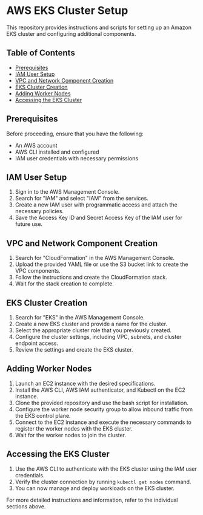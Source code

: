 # AWS EKS Cluster Setup

This repository provides instructions and scripts for setting up an Amazon EKS cluster and configuring additional components.

## Table of Contents

- [Prerequisites](#prerequisites)
- [IAM User Setup](#iam-user-setup)
- [VPC and Network Component Creation](#vpc-and-network-component-creation)
- [EKS Cluster Creation](#eks-cluster-creation)
- [Adding Worker Nodes](#adding-worker-nodes)
- [Accessing the EKS Cluster](#accessing-the-eks-cluster)

## Prerequisites

Before proceeding, ensure that you have the following:

- An AWS account
- AWS CLI installed and configured
- IAM user credentials with necessary permissions

## IAM User Setup

1. Sign in to the AWS Management Console.
2. Search for "IAM" and select "IAM" from the services.
3. Create a new IAM user with programmatic access and attach the necessary policies.
4. Save the Access Key ID and Secret Access Key of the IAM user for future use.

## VPC and Network Component Creation

1. Search for "CloudFormation" in the AWS Management Console.
2. Upload the provided YAML file or use the S3 bucket link to create the VPC components.
3. Follow the instructions and create the CloudFormation stack.
4. Wait for the stack creation to complete.

## EKS Cluster Creation

1. Search for "EKS" in the AWS Management Console.
2. Create a new EKS cluster and provide a name for the cluster.
3. Select the appropriate cluster role that you previously created.
4. Configure the cluster settings, including VPC, subnets, and cluster endpoint access.
5. Review the settings and create the EKS cluster.

## Adding Worker Nodes

1. Launch an EC2 instance with the desired specifications.
2. Install the AWS CLI, AWS IAM authenticator, and Kubectl on the EC2 instance.
3. Clone the provided repository and use the bash script for installation.
4. Configure the worker node security group to allow inbound traffic from the EKS control plane.
5. Connect to the EC2 instance and execute the necessary commands to register the worker nodes with the EKS cluster.
6. Wait for the worker nodes to join the cluster.

## Accessing the EKS Cluster

1. Use the AWS CLI to authenticate with the EKS cluster using the IAM user credentials.
2. Verify the cluster connection by running `kubectl get nodes` command.
3. You can now manage and deploy workloads on the EKS cluster.

For more detailed instructions and information, refer to the individual sections above.


